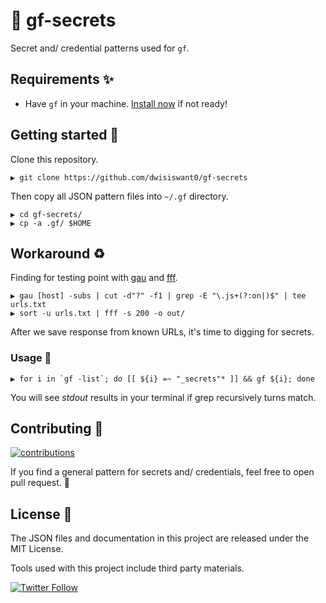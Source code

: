 # :key: gf-secrets

Secret and/ credential patterns used for `gf`.

## Requirements :sparkles:

- Have `gf` in your machine. [Install now](https://github.com/tomnomnom/gf#install) if not ready!

## Getting started :dizzy:

Clone this repository.

```
▶ git clone https://github.com/dwisiswant0/gf-secrets
```

Then copy all JSON pattern files into `~/.gf` directory.

```
▶ cd gf-secrets/
▶ cp -a .gf/ $HOME
```

## Workaround :recycle:


Finding for testing point with [gau](https://github.com/lc/gau) and [fff](https://github.com/tomnomnom/fff).

```
▶ gau [host] -subs | cut -d"?" -f1 | grep -E "\.js+(?:on|)$" | tee urls.txt
▶ sort -u urls.txt | fff -s 200 -o out/
```

After we save response from known URLs, it's time to digging for secrets.

### Usage :speech_balloon: 

```
▶ for i in `gf -list`; do [[ ${i} =~ "_secrets"* ]] && gf ${i}; done
```

You will see _stdout_ results in your terminal if grep recursively turns match.

## Contributing :busts_in_silhouette:

[![contributions](https://img.shields.io/badge/contributions-welcome-brightgreen.svg?style=flat)](https://github.com/dwisiswant0/gf-secrets/issues)

If you find a general pattern for secrets and/ credentials, feel free to open pull request. :green_heart:

## License :page_facing_up:

The JSON files and documentation in this project are released under the MIT License.

Tools used with this project include third party materials.

[![Twitter Follow](https://img.shields.io/twitter/follow/dwisiswant0.svg?style=social)](https://twitter.com/dwisiswant0)
